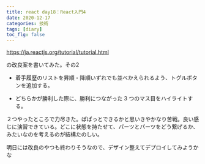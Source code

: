 ```yaml
---
title: react day18：React入門4
date: 2020-12-17
categories: 技術
tags: [diary]
toc_flg: false
---
```


https://ja.reactjs.org/tutorial/tutorial.html

の改良案を書いてみた。その2

- 着手履歴のリストを昇順・降順いずれでも並べかえられるよう、トグルボタンを追加する。

- どちらかが勝利した際に、勝利につながった 3 つのマス目をハイライトする。

２つやったところで力尽きた。ぱぱっとできるかと思いきやかなり苦戦。良い感じに演習できている。どこに状態を持たせて、パーツとパーツをどう繋げるか、みたいなのを考えるのが結構たのしい。

明日には改良のやつも終わりそうなので、デザイン整えてデプロイしてみようかな